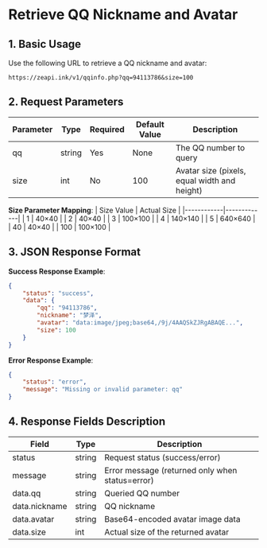 # Retrieve QQ Nickname and Avatar

## 1. Basic Usage
Use the following URL to retrieve a QQ nickname and avatar:
```url
https://zeapi.ink/v1/qqinfo.php?qq=94113786&size=100
```

## 2. Request Parameters
| Parameter | Type   | Required | Default Value | Description                              |
|-----------|--------|----------|---------------|------------------------------------------|
| qq        | string | Yes      | None          | The QQ number to query                   |
| size      | int    | No       | 100           | Avatar size (pixels, equal width and height) |

**Size Parameter Mapping**:
| Size Value | Actual Size |
|------------|-------------|
| 1          | 40×40       |
| 2          | 40×40       |
| 3          | 100×100     |
| 4          | 140×140     |
| 5          | 640×640     |
| 40         | 40×40       |
| 100        | 100×100     |

## 3. JSON Response Format

**Success Response Example**:
```json
{
    "status": "success",
    "data": {
        "qq": "94113786",
        "nickname": "梦泽",
        "avatar": "data:image/jpeg;base64,/9j/4AAQSkZJRgABAQE...",
        "size": 100
    }
}
```

**Error Response Example**:
```json
{
    "status": "error",
    "message": "Missing or invalid parameter: qq"
}
```

## 4. Response Fields Description
| Field          | Type   | Description                              |
|----------------|--------|------------------------------------------|
| status         | string | Request status (success/error)           |
| message        | string | Error message (returned only when status=error) |
| data.qq        | string | Queried QQ number                       |
| data.nickname  | string | QQ nickname                             |
| data.avatar    | string | Base64-encoded avatar image data        |
| data.size      | int    | Actual size of the returned avatar      |